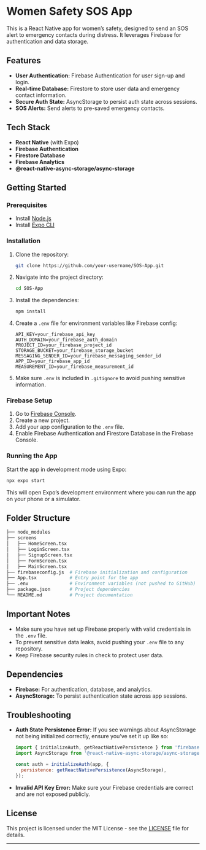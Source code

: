 # Women Safety SOS App

This is a React Native app for women’s safety, designed to send an SOS alert to emergency contacts during distress. It leverages Firebase for authentication and data storage.

## Features

- **User Authentication:** Firebase Authentication for user sign-up and login.
- **Real-time Database:** Firestore to store user data and emergency contact information.
- **Secure Auth State:** AsyncStorage to persist auth state across sessions.
- **SOS Alerts:** Send alerts to pre-saved emergency contacts.
  
## Tech Stack

- **React Native** (with Expo)
- **Firebase Authentication**
- **Firestore Database**
- **Firebase Analytics**
- **@react-native-async-storage/async-storage**

## Getting Started

### Prerequisites

- Install [Node.js](https://nodejs.org/)
- Install [Expo CLI](https://docs.expo.dev/get-started/installation/)

### Installation

1. Clone the repository:

   ```bash
   git clone https://github.com/your-username/SOS-App.git
   ```

2. Navigate into the project directory:

   ```bash
   cd SOS-App
   ```

3. Install the dependencies:

   ```bash
   npm install
   ```

4. Create a `.env` file for environment variables like Firebase config:

   ```plaintext
   API_KEY=your_firebase_api_key
   AUTH_DOMAIN=your_firebase_auth_domain
   PROJECT_ID=your_firebase_project_id
   STORAGE_BUCKET=your_firebase_storage_bucket
   MESSAGING_SENDER_ID=your_firebase_messaging_sender_id
   APP_ID=your_firebase_app_id
   MEASUREMENT_ID=your_firebase_measurement_id
   ```

5. Make sure `.env` is included in `.gitignore` to avoid pushing sensitive information.

### Firebase Setup

1. Go to [Firebase Console](https://console.firebase.google.com/).
2. Create a new project.
3. Add your app configuration to the `.env` file.
4. Enable Firebase Authentication and Firestore Database in the Firebase Console.

### Running the App

Start the app in development mode using Expo:

```bash
npx expo start
```

This will open Expo’s development environment where you can run the app on your phone or a simulator.

## Folder Structure

```bash
├── node_modules
├── screens
│   ├── HomeScreen.tsx
│   ├── LoginScreen.tsx
│   ├── SignupScreen.tsx
│   ├── FormScreen.tsx
│   ├── MainScreen.tsx
├── firebaseconfig.js  # Firebase initialization and configuration
├── App.tsx            # Entry point for the app
├── .env               # Environment variables (not pushed to GitHub)
├── package.json       # Project dependencies
└── README.md          # Project documentation
```

## Important Notes

- Make sure you have set up Firebase properly with valid credentials in the `.env` file.
- To prevent sensitive data leaks, avoid pushing your `.env` file to any repository.
- Keep Firebase security rules in check to protect user data.

## Dependencies

- **Firebase:** For authentication, database, and analytics.
- **AsyncStorage:** To persist authentication state across app sessions.

## Troubleshooting

- **Auth State Persistence Error:** If you see warnings about AsyncStorage not being initialized correctly, ensure you’ve set it up like so:

  ```js
  import { initializeAuth, getReactNativePersistence } from 'firebase/auth';
  import AsyncStorage from '@react-native-async-storage/async-storage';

  const auth = initializeAuth(app, {
    persistence: getReactNativePersistence(AsyncStorage),
  });
  ```

- **Invalid API Key Error:** Make sure your Firebase credentials are correct and are not exposed publicly.

## License

This project is licensed under the MIT License - see the [LICENSE](LICENSE) file for details.

---

